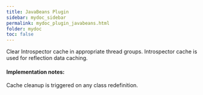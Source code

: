```yaml
---
title: JavaBeans Plugin
sidebar: mydoc_sidebar
permalink: mydoc_plugin_javabeans.html
folder: mydoc
toc: false
---
```

Clear Introspector cache in appropriate thread groups. Introspector cache is used for reflection data caching.

#### Implementation notes:
Cache cleanup is triggered on any class redefinition.

